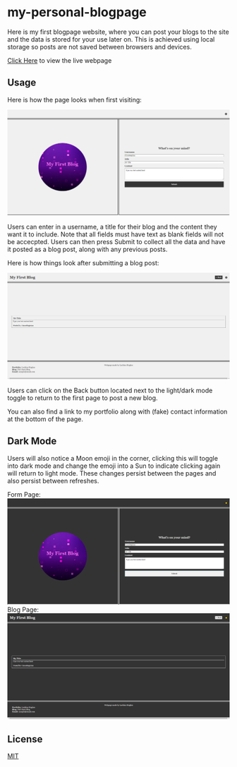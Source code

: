 # my-personal-blogpage

Here is my first blogpage website, where you can post your blogs to the site and the data is stored for your use later on. This is achieved using local storage so posts are not saved between browsers and devices.

[Click Here](https://cinosmagician.github.io/my-personal-blogpage/) to view the live webpage

## Usage

Here is how the page looks when first visiting:

<img src="assets/images/form.png" alt="Image of form submission webpage">

Users can enter in a username, a title for their blog and the content they want it to include. Note that all fields must have text as blank fields will not be accecpted.
Users can then press Submit to collect all the data and have it posted as a blog post, along with any previous posts.

Here is how things look after submitting a blog post:

<img src="assets/images/blog.png" alt="Image of blog page with posted blogs">

Users can click on the Back button located next to the light/dark mode toggle to return to the first page to post a new blog.

You can also find a link to my portfolio along with (fake) contact information at the bottom of the page.

## Dark Mode

Users will also notice a Moon emoji in the corner, clicking this will toggle into dark mode and change the emoji into a Sun to indicate clicking again will return to light mode. These changes persist between the pages and also persist between refreshes.

Form Page:
<img src="assets/images/formDark.png" alt="Image of form submission webpage in dark mode">
Blog Page:
<img src="assets/images/blogDark.png" alt="Image of blog page with posted blogs in dark mode">

## License

[MIT](https://choosealicense.com/licenses/mit/)
